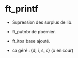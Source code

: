 # ft_printf

- Supression des surplus de lib.

- ft_putnbr de pbernier.

- ft_itoa base ajouté.

- ca géré : {d, i, s, c} (o en cour)

